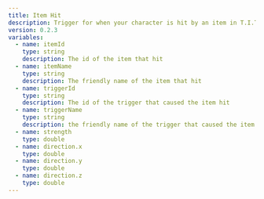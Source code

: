 ```yaml
---
title: Item Hit
description: Trigger for when your character is hit by an item in T.I.T.S.
version: 0.2.3
variables:
  - name: itemId
    type: string
    description: The id of the item that hit
  - name: itemName
    type: string
    description: The friendly name of the item that hit
  - name: triggerId
    type: string
    description: The id of the trigger that caused the item hit
  - name: triggerName
    type: string
    description: the friendly name of the trigger that caused the item hit
  - name: strength
    type: double
  - name: direction.x
    type: double
  - name: direction.y
    type: double
  - name: direction.z
    type: double
---
```

